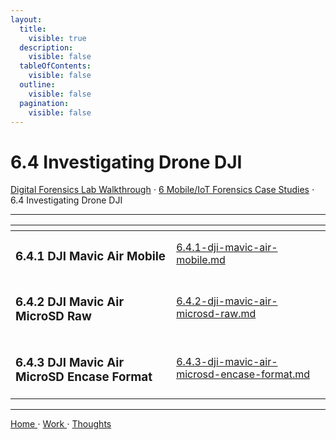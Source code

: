 ```yaml
---
layout:
  title:
    visible: true
  description:
    visible: false
  tableOfContents:
    visible: false
  outline:
    visible: false
  pagination:
    visible: false
---
```


# 6.4 Investigating Drone DJI

[Digital Forensics Lab Walkthrough](../../) ⋅ [6 Mobile/IoT Forensics Case Studies](../) ⋅ 6.4 Investigating Drone DJI

***

<table data-view="cards"><thead><tr><th></th><th data-hidden data-card-target data-type="content-ref"></th></tr></thead><tbody><tr><td><h3>6.4.1 DJI Mavic Air Mobile</h3></td><td><a href="6.4.1-dji-mavic-air-mobile.md">6.4.1-dji-mavic-air-mobile.md</a></td></tr><tr><td><h3>6.4.2 DJI Mavic Air MicroSD Raw</h3></td><td><a href="6.4.2-dji-mavic-air-microsd-raw.md">6.4.2-dji-mavic-air-microsd-raw.md</a></td></tr><tr><td><h3>6.4.3 DJI Mavic Air MicroSD Encase Format</h3></td><td><a href="6.4.3-dji-mavic-air-microsd-encase-format.md">6.4.3-dji-mavic-air-microsd-encase-format.md</a></td></tr></tbody></table>

***

[Home ](https://app.gitbook.com/o/0kO27okC5uVB9ALX3rho/s/036xtfEIzcEdGegONXWM/)⋅ [Work ](https://app.gitbook.com/o/0kO27okC5uVB9ALX3rho/s/WaFS755Q4sf02CxLcghQ/)⋅ [Thoughts](https://app.gitbook.com/o/0kO27okC5uVB9ALX3rho/s/s4QQPMntQ25hmJToKSOu/)
